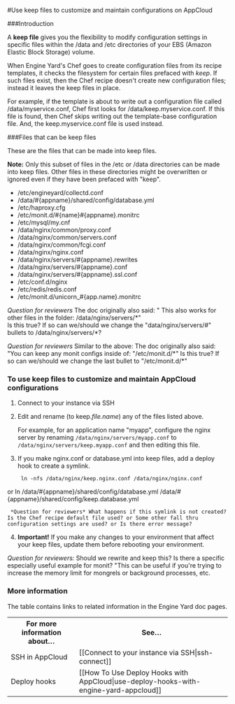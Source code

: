 #Use keep files to customize and maintain configurations on AppCloud

###Introduction

A **keep file** gives you the flexibility to modify configuration settings in specific files within the /data and /etc directories of your EBS (Amazon Elastic Block Storage) volume.

When Engine Yard's Chef goes to create configuration files from its recipe templates, it checks the filesystem for certain files prefaced with _keep_.  If such files exist, then the Chef recipe doesn't create new configuration files; instead it leaves the keep files in place.

For example, if the template is about to write out a configuration file called /data/myservice.conf, Chef first looks for /data/keep.myservice.conf. If this file is found, then Chef skips writing out the template-base configuration file. And, the keep.myservice.conf file is used instead.

###Files that can be keep files

These are the files that can be made into keep files. 

**Note:** Only this subset of files in the /etc or /data directories can be made into keep files. Other files in these directories might be overwritten or ignored even if they have been prefaced with "keep".  

* /etc/engineyard/collectd.conf
* /data/#{appname}/shared/config/database.yml
* /etc/haproxy.cfg
* /etc/monit.d/#{name}#{appname}.monitrc
* /etc/mysql/my.cnf
* /data/nginx/common/proxy.conf
* /data/nginx/common/servers.conf
* /data/nginx/common/fcgi.conf
* /data/nginx/nginx.conf
* /data/nginx/servers/#{appname}.rewrites
* /data/nginx/servers/#{appname}.conf
* /data/nginx/servers/#{appname}.ssl.conf
* /etc/conf.d/nginx
* /etc/redis/redis.conf
* /etc/monit.d/unicorn_#{app.name}.monitrc

*Question for reviewers* The doc originally also said: " This also works for other files in the folder:   /data/nginx/servers/\*"  
Is this true? If so can we/should we change the "data/nginx/servers/#" bullets to /data/nginx/servers/\*?

*Question for reviewers* Similar to the above: The doc originally also said: "You can keep any monit configs inside of: "/etc/monit.d/\*" 
Is this true? If so can we/should we change the last bullet to "/etc/monit.d/\*"


### To use keep files to customize and maintain AppCloud configurations

1. Connect to your instance via SSH

2. Edit and rename (to keep._file.name_) any of the files listed above.
  
    For example, for an application name "myapp", configure the nginx server by renaming `/data/nginx/servers/myapp.conf` to `/data/nginx/servers/keep.myapp.conf` and then editing this file.

3. If you make nginx.conf or database.yml into keep files, add a deploy hook to create a symlink. 

        ln -nfs /data/nginx/keep.nginx.conf /data/nginx/nginx.conf
  or
        ln /data/#{appname}/shared/config/database.yml /data/#{appname}/shared/config/keep.database.yml

     *Question for reviewers* What happens if this symlink is not created? Is the Chef recipe default file used? or Some other fall thru configuration settings are used? or Is there error message? 

4. **Important!** If you make any changes to your environment that affect your keep files, update them before rebooting your environment. 


*Question for reviewers:* Should we rewrite and keep this? Is there a specific especially useful example for monit? "This can be useful if you're trying to increase the memory limit for mongrels or background processes, etc. 


<h3 id="topic5"> More information</h2>

The table contains links to related information in the Engine Yard doc pages. 
<table>
  <tr>
    <th>For more information about…</th><th>See…</th>
  </tr>
  <tr>
    <td>SSH in AppCloud</td><td>[[Connect to your instance via SSH|ssh-connect]] </td>
  </tr>
  <tr>
    <td>Deploy hooks</td><td>[[How To Use Deploy Hooks with AppCloud|use-deploy-hooks-with-engine-yard-appcloud]]</td>
  </tr>
</table>
